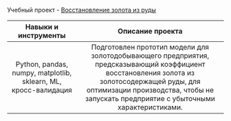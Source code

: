 Учебный проект - [Восстановление золота из руды](https://github.com/alexsurina/study-project-gold/blob/main/gold_recovery.ipynb)

Навыки и инструменты | Описание проекта
:----: | :-----:
Python, pandas, numpy, matplotlib, sklearn, ML, кросс-валидация | Подготовлен прототип модели для золотодобывающего предприятия, предсказывающий коэффициент восстановления золота из золотосодержащей руды, для оптимизации производства, чтобы не запускать предприятие с убыточными характеристиками.
